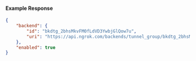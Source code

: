 <!-- Code generated for API Clients. DO NOT EDIT. -->

#### Example Response

```json
{
	"backend": {
		"id": "bkdtg_2bhsMkvFM0fLdVD3YwbjGlQow7u",
		"uri": "https://api.ngrok.com/backends/tunnel_group/bkdtg_2bhsMkvFM0fLdVD3YwbjGlQow7u"
	},
	"enabled": true
}
```
